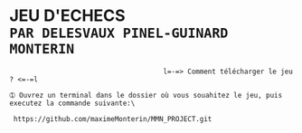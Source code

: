 **JEU D'ECHECS**\
 ```PAR DELESVAUX PINEL-GUINARD MONTERIN```
 =

```
                                      l=-=> Comment télécharger le jeu ? <=-=l
```
```
➀ Ouvrez un terminal dans le dossier où vous souahitez le jeu, puis executez la commande suivante:\
 
 https://github.com/maximeMonterin/MMN_PROJECT.git
 ```

